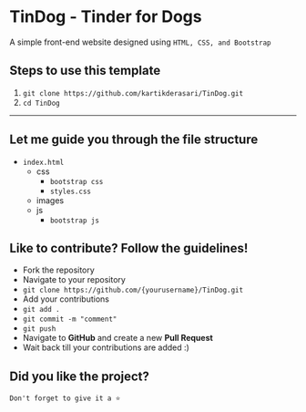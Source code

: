 # TinDog - Tinder for Dogs

A simple front-end website designed using `HTML, CSS, and Bootstrap`

## Steps to use this template

1. `git clone https://github.com/kartikderasari/TinDog.git` 
2. `cd TinDog`

***

## Let me guide you through the file structure

- `index.html` 
  - css
    - `bootstrap css`
    - `styles.css`
  - images
  - js
    - `bootstrap js`
    
## Like to contribute? Follow the guidelines!

- Fork the repository
- Navigate to your repository
- `git clone https://github.com/{yourusername}/TinDog.git`
- Add your contributions
- `git add .`
- `git commit -m "comment"`
- `git push`
- Navigate to **GitHub** and create a new **Pull Request**
- Wait back till your contributions are added :)

## Did you like the project? 

`Don't forget to give it a ⭐`


